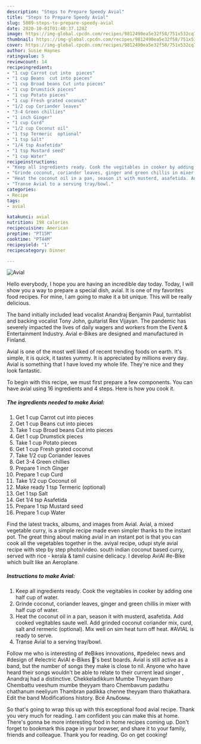 ```yaml
---
description: "Steps to Prepare Speedy Avial"
title: "Steps to Prepare Speedy Avial"
slug: 5089-steps-to-prepare-speedy-avial
date: 2020-10-01T01:40:37.128Z
image: https://img-global.cpcdn.com/recipes/9812490ea5e32f58/751x532cq70/avial-recipe-main-photo.jpg
thumbnail: https://img-global.cpcdn.com/recipes/9812490ea5e32f58/751x532cq70/avial-recipe-main-photo.jpg
cover: https://img-global.cpcdn.com/recipes/9812490ea5e32f58/751x532cq70/avial-recipe-main-photo.jpg
author: Susie Haynes
ratingvalue: 5
reviewcount: 14
recipeingredient:
- "1 cup Carrot cut into  pieces"
- "1 cup Beans  cut into pieces"
- "1 cup Broad beans Cut into pieces"
- "1 cup Drumstick pieces"
- "1 cup Potato pieces"
- "1 cup Fresh grated coconut"
- "1/2 cup Coriander leaves"
- "3-4 Green chillies"
- "1 inch Ginger"
- "1 cup Curd"
- "1/2 cup Coconut oil"
- "1 tsp Termeric  optional"
- "1 tsp Salt"
- "1/4 tsp Asafetida"
- "1 tsp Mustard seed"
- "1 cup Water"
recipeinstructions:
- "Keep all ingredients ready. Cook the vegitables in cooker by adding one half cup of water."
- "Grinde coconut, coriander leaves, ginger and green chillis in mixer with half cup of water."
- "Heat the coconut oil in a pan, season it with musterd, asafetida. Add cooked vegitables saute well. Add grinded coconut coriander mix, curd, salt and rermeric (optional). Mix well on sim heat turn off heat. #AVIAL is ready to serve."
- "Transe Avial to a serving tray/bowl."
categories:
- Recipe
tags:
- avial

katakunci: avial 
nutrition: 198 calories
recipecuisine: American
preptime: "PT15M"
cooktime: "PT44M"
recipeyield: "1"
recipecategory: Dinner

---
```



![Avial](https://img-global.cpcdn.com/recipes/9812490ea5e32f58/751x532cq70/avial-recipe-main-photo.jpg)

Hello everybody, I hope you are having an incredible day today. Today, I will show you a way to prepare a special dish, avial. It is one of my favorites food recipes. For mine, I am going to make it a bit unique. This will be really delicious.

The band initially included lead vocalist Anandraj Benjamin Paul, turntablist and backing vocalist Tony John, guitarist Rex Vijayan. The pandemic has severely impacted the lives of daily wagers and workers from the Event &amp; Entertainment Industry. Avial e-Bikes are designed and manufactured in Finland.

Avial is one of the most well liked of recent trending foods on earth. It's simple, it is quick, it tastes yummy. It is appreciated by millions every day. Avial is something that I have loved my whole life. They're nice and they look fantastic.


To begin with this recipe, we must first prepare a few components. You can have avial using 16 ingredients and 4 steps. Here is how you cook it.

<!--inarticleads1-->

##### The ingredients needed to make Avial:

1. Get 1 cup Carrot cut into  pieces
1. Get 1 cup Beans  cut into pieces
1. Take 1 cup Broad beans Cut into pieces
1. Get 1 cup Drumstick pieces
1. Take 1 cup Potato pieces
1. Get 1 cup Fresh grated coconut
1. Take 1/2 cup Coriander leaves
1. Get 3-4 Green chillies
1. Prepare 1 inch Ginger
1. Prepare 1 cup Curd
1. Take 1/2 cup Coconut oil
1. Make ready 1 tsp Termeric  (optional)
1. Get 1 tsp Salt
1. Get 1/4 tsp Asafetida
1. Prepare 1 tsp Mustard seed
1. Prepare 1 cup Water


Find the latest tracks, albums, and images from Avial. Avial, a mixed vegetable curry, is a simple recipe made even simpler thanks to the instant pot. The great thing about making avial in an instant pot is that you can cook all the vegetables together in the. aviyal recipe, udupi style avial recipe with step by step photo/video. south indian coconut based curry, served with rice - kerala &amp; tamil cuisine delicacy. I develop AviAl #e-Bike which built like an Aeroplane. 

<!--inarticleads2-->

##### Instructions to make Avial:

1. Keep all ingredients ready. Cook the vegitables in cooker by adding one half cup of water.
1. Grinde coconut, coriander leaves, ginger and green chillis in mixer with half cup of water.
1. Heat the coconut oil in a pan, season it with musterd, asafetida. Add cooked vegitables saute well. Add grinded coconut coriander mix, curd, salt and rermeric (optional). Mix well on sim heat turn off heat. #AVIAL is ready to serve.
1. Transe Avial to a serving tray/bowl.


Follow me who is interesting of #eBikes innovations, #pedelec news and #design of #electric AviAl e-Bikes 🚴&#39;s best boards. Avial is still active as a band, but the number of songs they make is close to nil. Anyone who have heard their songs wouldn&#39;t be able to relate to their current lead singer , Anandraj had a distinctive. Chekkeladikkum Mumbe Theyyam tharo Chembattu veeshum mumbe theyyam tharo Chembavum padathu chathanum neeliyum Thambran padikka chenne theyyam tharo thakathara. Edit the band Modifications history. Всё Альбомы. 

So that's going to wrap this up with this exceptional food avial recipe. Thank you very much for reading. I am confident you can make this at home. There's gonna be more interesting food in home recipes coming up. Don't forget to bookmark this page in your browser, and share it to your family, friends and colleague. Thank you for reading. Go on get cooking!
